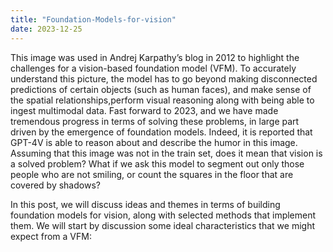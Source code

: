 ```yaml
---
title: "Foundation-Models-for-vision"
date: 2023-12-25
---
```


This image was used in Andrej Karpathy’s blog in 2012 to highlight the challenges for a vision-based foundation model (VFM). To accurately understand this picture, the model has to go beyond making disconnected predictions of certain objects (such as human faces), and make sense of the spatial relationships,perform visual reasoning along with being able to ingest multimodal data. Fast forward to 2023, and we have made tremendous progress in terms of solving these problems, in large part driven by the emergence of foundation models. Indeed, it is reported that GPT-4V is able to reason about and describe the humor in this image. Assuming that this image was not in the train set, does it mean that vision is a solved problem? What if we ask this model to segment out only those people who are not smiling, or count the squares in the floor that are covered by shadows?

In this post, we will discuss ideas and themes in terms of building foundation models for vision, along with selected methods that implement them. We will start by discussion some ideal characteristics that we might expect from a VFM:
